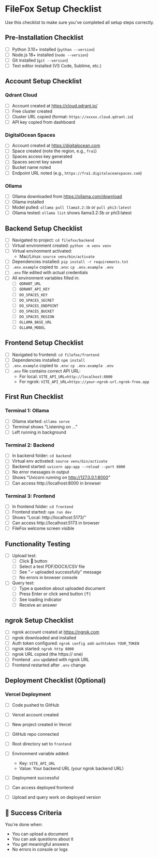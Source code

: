
#  FileFox Setup Checklist

Use this checklist to make sure you've completed all setup steps correctly.

## Pre-Installation Checklist

- [ ] Python 3.10+ installed (`python --version`)
- [ ] Node.js 18+ installed (`node --version`)
- [ ] Git installed (`git --version`)
- [ ] Text editor installed (VS Code, Sublime, etc.)

## Account Setup Checklist

### Qdrant Cloud
- [ ] Account created at https://cloud.qdrant.io/
- [ ] Free cluster created
- [ ] Cluster URL copied (format: `https://xxxxx.cloud.qdrant.io`)
- [ ] API key copied from dashboard

### DigitalOcean Spaces
- [ ] Account created at https://digitalocean.com
- [ ] Space created (note the region, e.g., `fra1`)
- [ ] Spaces access key generated
- [ ] Spaces secret key saved
- [ ] Bucket name noted
- [ ] Endpoint URL noted (e.g., `https://fra1.digitaloceanspaces.com`)

### Ollama
- [ ] Ollama downloaded from https://ollama.com/download
- [ ] Ollama installed
- [ ] Model pulled: `ollama pull llama3.2:3b` or `pull phi3:latest`
- [ ] Ollama tested: `ollama list` shows llama3.2:3b or phi3:latest

## Backend Setup Checklist

- [ ] Navigated to project: `cd filefox/backend`
- [ ] Virtual environment created: `python -m venv venv`
- [ ] Virtual environment activated:
  - Mac/Linux: `source venv/bin/activate`
 - [ ] Dependencies installed: `pip install -r requirements.txt`
- [ ] `.env.example` copied to `.env`: `cp .env.example .env`
- [ ] `.env` file edited with actual credentials
- [ ] All environment variables filled in:
  - [ ] `QDRANT_URL`
  - [ ] `QDRANT_API_KEY`
  - [ ] `DO_SPACES_KEY`
  - [ ] `DO_SPACES_SECRET`
  - [ ] `DO_SPACES_ENDPOINT`
  - [ ] `DO_SPACES_BUCKET`
  - [ ] `DO_SPACES_REGION`
  - [ ] `OLLAMA_BASE_URL`
  - [ ] `OLLAMA_MODEL`

##  Frontend Setup Checklist

- [ ] Navigated to frontend: `cd filefox/frontend`
- [ ] Dependencies installed: `npm install`
- [ ] `.env.example` copied to `.env`: `cp .env.example .env`
- [ ] `.env` file contains correct API URL:
  - For local: `VITE_API_URL=http://localhost:8000`
  - For ngrok: `VITE_API_URL=https://your-ngrok-url.ngrok-free.app`

## First Run Checklist

### Terminal 1: Ollama
- [ ] Ollama started: `ollama serve`
- [ ] Terminal shows "Listening on ..."
- [ ] Left running in background

### Terminal 2: Backend
- [ ] In backend folder: `cd backend`
- [ ] Virtual env activated: `source venv/bin/activate`
- [ ] Backend started: `uvicorn app:app --reload --port 8000`
- [ ] No error messages in output
- [ ] Shows "Uvicorn running on http://127.0.0.1:8000"
- [ ] Can access http://localhost:8000 in browser

### Terminal 3: Frontend
- [ ] In frontend folder: `cd frontend`
- [ ] Frontend started: `npm run dev`
- [ ] Shows "Local: http://localhost:5173/"
- [ ] Can access http://localhost:5173 in browser
- [ ] FileFox welcome screen visible

## Functionality Testing

- [ ] Upload test:
  - [ ] Click 📎 button
  - [ ] Select a test PDF/DOCX/CSV file
  - [ ] See "✓ uploaded successfully" message
  - [ ] No errors in browser console 

- [ ] Query test:
  - [ ] Type a question about uploaded document
  - [ ] Press Enter or click send button (↑)
  - [ ] See loading indicator 
  - [ ] Receive an answer
 
##  ngrok Setup Checklist

- [ ] ngrok account created at https://ngrok.com
- [ ] ngrok downloaded and installed
- [ ] Auth token configured: `ngrok config add-authtoken YOUR_TOKEN`
- [ ] ngrok started: `ngrok http 8000`
- [ ] ngrok URL copied (the https:// one)
- [ ] Frontend `.env` updated with ngrok URL
- [ ] Frontend restarted after `.env` change

##  Deployment Checklist (Optional)

### Vercel Deployment
- [ ] Code pushed to GitHub
- [ ] Vercel account created
- [ ] New project created in Vercel
- [ ] GitHub repo connected
- [ ] Root directory set to `frontend`
- [ ] Environment variable added:
  - Key: `VITE_API_URL`
  - Value: Your backend URL (your ngrok backend URL)
- [ ] Deployment successful
- [ ] Can access deployed frontend
- [ ] Upload and query work on deployed version


## 🎉 Success Criteria

You're done when:
- You can upload a document
- You can ask questions about it
- You get meaningful answers
- No errors in console or logs


